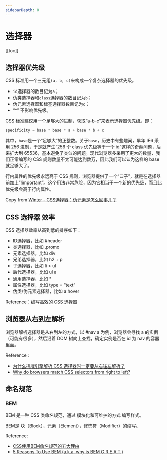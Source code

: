 ```yaml
---
sidebarDepth: 0
---
```


# 选择器

[[toc]]

## 选择器优先级

CSS 标准用一个三元组`(a, b, c)`来构成一个复杂选择器的优先级。

- `id`选择器的数目记为`a`；
- 伪类选择器和`class`选择器的数目记为`b`；
- 伪元素选择器和标签选择器数目记为`c`；
- “*” 不影响优先级。

CSS 标准建议用一个足够大的进制，获取“a-b-c”来表示选择器优先级。即：

```js
specificity = base * base * a + base * b + c
```

其中，`base`是一个“足够大”的正整数。关于`base`，历史中有些趣闻，早年 IE6 采用 256 进制，于是就产生“256 个 class 优先级等于一个 id”这样的奇葩问题，后来扩大到 65536，基本避免了类似的问题。现代浏览器多采用了更大的数量，我们正常编写的 CSS 规则数量不太可能达到数万，因此我们可以认为这样的 base 就足够大了。

行内属性的优先级永远高于 CSS 规则，浏览器提供了一个“口子”，就是在选择器前加上“!important”。这个用法非常危险，因为它相当于一个新的优先级，而且此优先级会高于行内属性。

Copy from [Winter - CSS选择器：伪元素是怎么回事儿？](https://time.geekbang.org/column/article/84633)

## CSS 选择器 效率

CSS 选择器效率从高到低的排序如下：

- ID选择器，比如 #header
- 类选择器，比如 .promo
- 元素选择器，比如 div
- 兄弟选择器，比如 h2 + p
- 子选择器，比如 li > ul
- 后代选择器，比如 ul a
- 通用选择器，比如 *
- 属性选择器，比如 type = “text”
- 伪类/伪元素选择器，比如 a:hover

Reference：[编写高效的 CSS 选择器](http://blog.jobbole.com/35339/)

## 浏览器从右到左解析

浏览器解析选择器是从右到左的方式，以 #nav a 为例，浏览器会寻找 a 的实例（可能有很多），然后沿着 DOM 树向上查找，确定实例是否在 id 为 nav 的容器里面。

Reference：

- [为什么排版引擎解析 CSS 选择器时一定要从右往左解析？](https://www.zhihu.com/question/20185756)
- [Why do browsers match CSS selectors from right to left?](http://stackoverflow.com/questions/5797014/why-do-browsers-match-CSS-selectors-from-right-to-left)

## 命名规范

### BEM

BEM 是一种 CSS 类命名规范，通过 模块化和可维护的方式 编写样式。

BEM是 块（Block），元素（Element），修饰符（Modifier）的缩写。

Reference:

- [CSS使用BEM命名规范的五大理由](https://juejin.im/post/5a1c175551882535c470fe2c)
- [5 Reasons To Use BEM (a.k.a. why is BEM G.R.E.A.T.)](https://blog.elpassion.com/reasons-to-use-bem-a88738317753)
